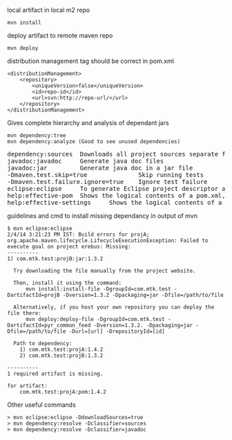 local artifact in local m2 repo

    mvn install
    
deploy artifact to remote maven repo

    mvn deploy
    
distribution management tag should be correct in pom.xml

	<distributionManagement>
		<repository>
			<uniqueVersion>false</uniqueVersion>
			<id>repo-id</id>
			<url>svn:http://repo-url/</url>
		</repository>
	</distributionManagement>
	
Gives complete hierarchy and analysis of dependant jars
	
    mvn dependency:tree
    mvn dependency:analyze (Good to see unused dependencies)

<pre>
dependency:sources 	Downloads all project sources separate from IDE project creation. Execute from root of parent project, then have your sources sync'd up in IDE.
javadoc:javadoc 	Generate java doc files
javadoc:jar      	Generate java doc in a jar file
-Dmaven.test.skip=true          	Skip running tests
-Dmaven.test.failure.ignore=true 	Ignore test failure
eclipse:eclipse 	To generate Eclipse project descriptor after configuring the dependencies in pom.xml
help:effective-pom 	Shows the logical contents of a pom.xml, including contents inherited from the parent pom.xml, up to and including the Maven super POM.
help:effective-settings 	Shows the logical contents of a settings.xml, including contents of proxy, profile... 
</pre>


guidelines and cmd to install missing dependancy in output of mvn

	$ mvn eclipse:eclipse
	2/4/14 3:21:23 PM IST: Build errors for projA; org.apache.maven.lifecycle.LifecycleExecutionException: Failed to execute goal on project erebus: Missing:
	----------
	1) com.mtk.test:projB:jar:1.3.2

	  Try downloading the file manually from the project website.

	  Then, install it using the command:
		  mvn install:install-file -DgroupId=com.mtk.test -DartifactId=projB -Dversion=1.3.2 -Dpackaging=jar -Dfile=/path/to/file

	  Alternatively, if you host your own repository you can deploy the file there:
		  mvn deploy:deploy-file -DgroupId=com.mtk.test -DartifactId=pyr_common_feed -Dversion=1.3.2. -Dpackaging=jar -Dfile=/path/to/file -Durl=[url] -DrepositoryId=[id]

	  Path to dependency:
		1) com.mtk.test:projA:1.4.2
		2) com.mtk.test:projB:1.3.2

	----------
	1 required artifact is missing.

	for artifact:
		com.mtk.test:projA:pom:1.4.2


Other useful commands

    > mvn eclipse:eclipse -DdownloadSources=true
    > mvn dependency:resolve -Dclassifier=sources
    > mvn dependency:resolve -Dclassifier=javadoc

